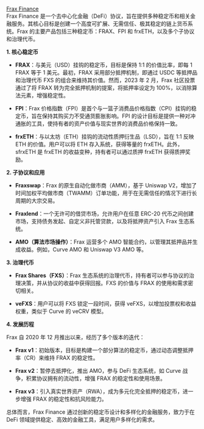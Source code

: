 [Frax Finance](https://frax.finance/)  
Frax Finance 是一个去中心化金融（DeFi）协议，旨在提供多种稳定币和相关金融服务。其核心目标是创建一个高度可扩展、无需信任、极其稳定的链上货币系统。Frax 的主要产品包括三种稳定币：FRAX、FPI 和 frxETH，以及多个子协议和治理代币。

**1. 核心稳定币**

- **FRAX**：与美元（USD）挂钩的稳定币，目标是保持 1:1 的价值比率，即每 1 FRAX 等于 1 美元。最初，FRAX 采用部分抵押机制，即通过 USDC 等抵押品和治理代币 FXS 的组合来维持其价值。然而，2023 年 2 月，Frax 社区投票通过了将 FRAX 转为完全抵押机制的提案，将抵押率设定为 100%，以消除算法元素，增强稳定性。 

- **FPI**：Frax 价格指数（FPI）是首个与一篮子消费品价格指数（CPI）挂钩的稳定币，旨在保持其购买力不受通货膨胀影响。FPI 的设计目标是提供一种对冲通胀的工具，使持有者的资产价值与现实世界的消费品价格保持一致。 

- **frxETH**：与以太坊（ETH）挂钩的流动性质押衍生品（LSD），旨在 1:1 反映 ETH 的价值。用户可以将 ETH 存入系统，获得等量的 frxETH。此外，sfrxETH 是 frxETH 的收益变种，持有者可以通过质押 frxETH 获得质押奖励。 

**2. 子协议和应用**

- **Fraxswap**：Frax 的原生自动化做市商（AMM），基于 Uniswap V2，增加了时间加权平均做市商（TWAMM）订单功能，用于在无需信任的情况下进行长周期的大宗交易。 

- **Fraxlend**：一个无许可的借贷市场，允许用户在任意 ERC-20 代币之间创建市场，支持债务发起、自定义非托管贷款，以及将抵押资产引入 Frax 生态系统。 

- **AMO（算法市场操作）**：Frax 运营多个 AMO 智能合约，以管理其抵押品并生成收益。例如，Curve AMO 和 Uniswap V3 AMO 等。 

**3. 治理代币**

- **Frax Shares（FXS）**：Frax 生态系统的治理代币，持有者可以参与协议的治理决策，并从协议的收益中获得回报。FXS 的价值与 FRAX 的使用和需求密切相关。 

- **veFXS**：用户可以将 FXS 锁定一段时间，获得 veFXS，以增加投票权和收益权重，类似于 Curve 的 veCRV 模型。 

**4. 发展历程**

Frax 自 2020 年 12 月推出以来，经历了多个版本的迭代：

- **Frax v1**：初始版本，目标是构建一个部分算法的稳定币，通过动态调整抵押率（CR）来维持 FRAX 的稳定性。

- **Frax v2**：暂停去抵押化，推出 AMO，参与 DeFi 生态系统，如 Curve 战争，积累协议拥有的流动性，增强 FRAX 的稳定性和使用场景。

- **Frax v3**：引入真实世界资产（RWA），成为多元化完全抵押的稳定币，进一步增强 FRAX 的稳定性和抗风险能力。

总体而言，Frax Finance 通过创新的稳定币设计和多样化的金融服务，致力于在 DeFi 领域提供稳定、高效的金融工具，满足用户多样化的需求。 